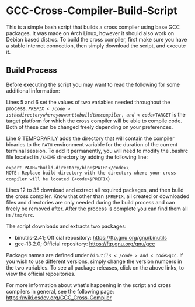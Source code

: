<h1>GCC-Cross-Compiler-Build-Script</h1>

This is a simple bash script that builds a cross compiler using base GCC packages. It was made on Arch Linux, however it should also work on Debian based distros. To build the cross compiler, first make sure you have a stable internet connection, then simply download the script, and execute it. 

<h2>Build Process</h2>

Before executing the script you may want to read the following for some additional information:

Lines 5 and 6 set the values of two variables needed throughout the process. <code>$PREFIX</code> is the directory where you want to build the compiler, and <code>$TARGET</code> is the target platform for which the cross compiler will be able to compile code. Both of these can be changed freely depending on your preferences.

Line 9 TEMPORARILY adds the directory that will contain the compiler binaries to the <code>PATH</code> environment variable for the duration of the current terminal session. To add it permanently, you will need to modify the .bashrc file located in <code>/$HOME</code> directory by adding the following line:

<code>export PATH="build-directory/bin:$PATH"</code>\
NOTE: Replace build-directory with the directory where your cross compiler will be located (<code>$PREFIX</code>)

Lines 12 to 35 download and extract all required packages, and then build the cross compiler. Know that other than <code>$PREFIX</code>, all created or downloaded files and directories are only needed during the build process and can freely be removed after. After the process is complete you can find them all in <code>/tmp/src</code>.

The script downloads and extracts two packages:
* binutils-2.41; Official repository: https://ftp.gnu.org/gnu/binutils
* gcc-13.2.0; Official repository: https://ftp.gnu.org/gnu/gcc

Package names are defined under <code>$binutils</code> and <code>$gcc</code>. If you wish to use different versions, simply change the version numbers in the two variables. To see all package releases, click on the above links, to view the official repositories. 

For more information about what's happening in the script and cross compilers in general, see the following page:\
https://wiki.osdev.org/GCC_Cross-Compiler
